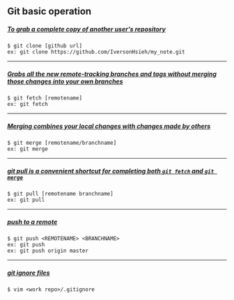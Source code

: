 Git basic operation
------------------------------------
##### [To grab a complete copy of another user's repository][git-clone]
[git-clone]: https://help.github.com/articles/fetching-a-remote/

	$ git clone [github url]
	ex: git clone https://github.com/IversonHsieh/my_note.git

*****
##### [Grabs all the new remote-tracking branches and tags without merging those changes into your own branches][git-clone]

	$ git fetch [remotename]
	ex: git fetch

*****
##### [Merging combines your local changes with changes made by others][git-clone]

	$ git merge [remotename/branchname]
	ex: git merge

*****
##### [git pull is a convenient shortcut for completing both `git fetch` and `git merge`][git-clone]

	$ git pull [remotename branchname]
	ex: git pull

*****
##### [push to a remote][git-push]
[git-push]: https://help.github.com/articles/pushing-to-a-remote/

	$ git push <REMOTENAME> <BRANCHNAME> 
	ex: git push
	ex: git push origin master

*****
##### [git ignore files][git-ignore]
[git-ignore]: http://huan-lin.blogspot.com/2012/04/git-ignore-file.html

	$ vim <work repo>/.gitignore

        
